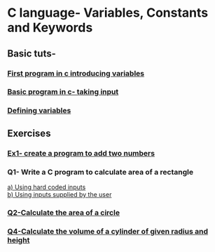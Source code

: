 # C language- Variables, Constants and Keywords
## Basic tuts-
### <a href="first.c"> First program in c introducing variables</a>
### <a href="second.c"> Basic program in c- taking input</a>
### <a href="variables.c"> Defining variables</a>

## Exercises
### <a href="ex1.c">Ex1- create a program to add two numbers</a>

### Q1- Write a C program to calculate area of a rectangle

<a href="que1.c">a) Using hard coded inputs</a>
<br>
<a href="que2.c"> b) Using inputs supplied by the user</a>

### <a href="que3.c">Q2-Calculate the area of a circle</a>
### <a href="qu4.c">Q4-Calculate the volume of a cylinder of given radius and height</a>

